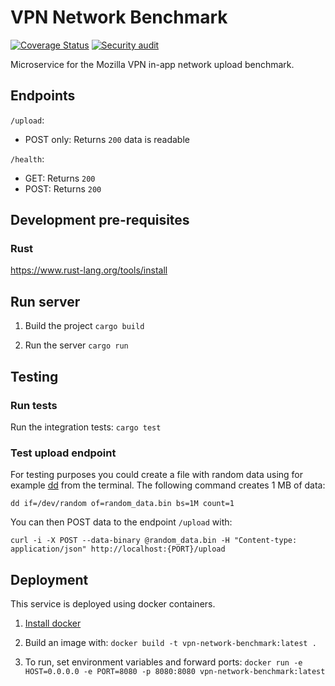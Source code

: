 # VPN Network Benchmark

[![Coverage Status](https://codecov.io/gh/mozilla-services/vpn-network-benchmark/branch/main/graph/badge.svg?token=JW9B9YTOE0)](https://codecov.io/gh/mozilla-services/vpn-network-benchmark)
[![Security audit](https://github.com/mozilla-services/vpn-network-benchmark/actions/workflows/scheduled-audit.yml/badge.svg)](https://github.com/mozilla-services/vpn-network-benchmark/actions/workflows/scheduled-audit.yml)

Microservice for the Mozilla VPN in-app network upload benchmark.

## Endpoints

`/upload`:
- POST only: Returns `200` data is readable

`/health`:
- GET: Returns `200`
- POST: Returns `200`

## Development pre-requisites

### Rust

https://www.rust-lang.org/tools/install

## Run server

1. Build the project
`cargo build`

2. Run the server
`cargo run`

## Testing

### Run tests

Run the integration tests:
`cargo test`

### Test upload endpoint

For testing purposes you could create a file with random data using for example [dd](https://pubs.opengroup.org/onlinepubs/9699919799/utilities/dd.html) from the terminal. The following command creates 1 MB of data:
```
dd if=/dev/random of=random_data.bin bs=1M count=1
```

You can then POST data to the endpoint `/upload` with:
```
curl -i -X POST --data-binary @random_data.bin -H "Content-type: application/json" http://localhost:{PORT}/upload
````

## Deployment

This service is deployed using docker containers.

1. [Install docker](https://docs.docker.com/engine/install/)

2. Build an image with:
`docker build -t vpn-network-benchmark:latest .`

3. To run, set environment variables and forward ports:
`docker run -e HOST=0.0.0.0 -e PORT=8080 -p 8080:8080 vpn-network-benchmark:latest`
